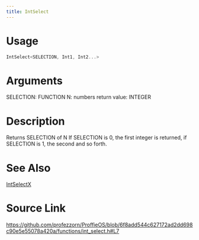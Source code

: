 ```yaml
---
title: IntSelect
---
```


# Usage
```cpp
IntSelect<SELECTION, Int1, Int2...>
```

# Arguments
SELECTION: FUNCTION
N: numbers
return value: INTEGER

# Description
Returns SELECTION of N
If SELECTION is 0, the first integer is returned, if SELECTION is 1, the second and so forth.

# See Also
[IntSelectX](/config/functions/IntSelectX.html)

# Source Link
https://github.com/profezzorn/ProffieOS/blob/6f8add544c627172ad2dd698c90e5e55078a420a/functions/int_select.h#L7
